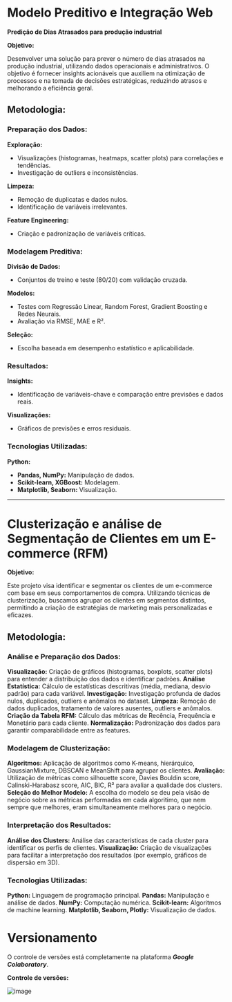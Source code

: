 # Modelo Preditivo e Integração Web
**Predição de Dias Atrasados para produção industrial**

**Objetivo:**

Desenvolver uma solução para prever o número de dias atrasados na produção industrial, utilizando dados operacionais e administrativos. O objetivo é fornecer insights acionáveis que auxiliem na otimização de processos e na tomada de decisões estratégicas, reduzindo atrasos e melhorando a eficiência geral.

## Metodologia:

### **Preparação dos Dados:**

**Exploração:**

- Visualizações (histogramas, heatmaps, scatter plots) para correlações e tendências.
- Investigação de outliers e inconsistências.

**Limpeza:**

- Remoção de duplicatas e dados nulos.
- Identificação de variáveis irrelevantes.

**Feature Engineering:**

- Criação e padronização de variáveis críticas.

### **Modelagem Preditiva:**

**Divisão de Dados:**

- Conjuntos de treino e teste (80/20) com validação cruzada.

**Modelos:**

- Testes com Regressão Linear, Random Forest, Gradient Boosting e Redes Neurais.
- Avaliação via RMSE, MAE e R².

**Seleção:**

- Escolha baseada em desempenho estatístico e aplicabilidade.

### **Resultados:**

**Insights:**

- Identificação de variáveis-chave e comparação entre previsões e dados reais.

**Visualizações:**

- Gráficos de previsões e erros residuais.

### Tecnologias Utilizadas:

**Python:**

- **Pandas, NumPy:** Manipulação de dados.
- **Scikit-learn, XGBoost:** Modelagem.
- **Matplotlib, Seaborn:** Visualização.

---


# Clusterização e análise de Segmentação de Clientes em um E-commerce (RFM)

**Objetivo:**

Este projeto visa identificar e segmentar os clientes de um e-commerce com base em seus comportamentos de compra. Utilizando técnicas de clusterização, buscamos agrupar os clientes em segmentos distintos, permitindo a criação de estratégias de marketing mais personalizadas e eficazes.

## Metodologia:

### **Análise e Preparação dos Dados:**

**Visualização:** Criação de gráficos (histogramas, boxplots, scatter plots) para entender a distribuição dos dados e identificar padrões.
**Análise Estatística:** Cálculo de estatísticas descritivas (média, mediana, desvio padrão) para cada variável.
**Investigação:** Investigação profunda de dados nulos, duplicados, outliers e anômalos no dataset.
**Limpeza:** Remoção de dados duplicados, tratamento de valores ausentes, outliers e anômalos.
**Criação da Tabela RFM:** Cálculo das métricas de Recência, Frequência e Monetário para cada cliente.
**Normalização:** Padronização dos dados para garantir comparabilidade entre as features.

### **Modelagem de Clusterização:**

**Algoritmos:** Aplicação de algoritmos como K-means, hierárquico, GaussianMixture, DBSCAN e MeanShift para agrupar os clientes.
**Avaliação:** Utilização de métricas como silhouette score, Davies Bouldin score, Calinski-Harabasz score, AIC, BIC, R² para avaliar a qualidade dos clusters.
**Seleção do Melhor Modelo:** A escolha do modelo se deu pela visão de negócio sobre as métricas performadas em cada algoritimo, que nem sempre que melhores, eram simultaneamente melhores para o negócio.

### **Interpretação dos Resultados:**

**Análise dos Clusters:** Análise das características de cada cluster para identificar os perfis de clientes.
**Visualização:** Criação de visualizações para facilitar a interpretação dos resultados (por exemplo, gráficos de dispersão em 3D).

### Tecnologias Utilizadas:

**Python:** Linguagem de programação principal.
**Pandas:** Manipulação e análise de dados.
**NumPy:** Computação numérica.
**Scikit-learn:** Algoritmos de machine learning.
**Matplotlib, Seaborn, Plotly:** Visualização de dados.

# Versionamento

O controle de versões está completamente na plataforma **_Google Colaboratory_**.

**Controle de versões:**

![image](https://github.com/user-attachments/assets/1dd10b32-edb0-4a65-b236-7a81abbda4f2)
